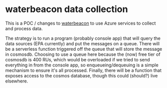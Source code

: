 # waterbeacon data collection

This is a POC / changes to [waterbeacon](https://github.com/codefordenver/waterbeacon) to use Azure services to collect and process data.

The strategy is to run a program (probably console app) that will query the data sources (EPA currently) and put the messages on a queue. There will be a serverless function triggered off the queue that will store the message in cosmosdb. Choosing to use a queue here because the (now) free tier of cosmosdb is 400 RUs, which would be overloaded if we tried to send everything in from the console app, so enqueueing/dequeuing is a simple mechanism to ensure it's all processed. Finally, there will be a function that exposes access to the cosmos database, though this could (should?) live elsewhere.
